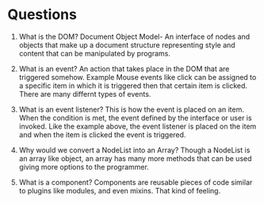 # Questions

1. What is the DOM?
Document Object Model- An interface of nodes and objects that make up a document structure representing style and content that can be manipulated by programs.

2. What is an event?
An action that takes place in the DOM that are triggered somehow. Example Mouse events like click can be assigned to a specific item in which it is triggered then that certain item is clicked. There are many differnt types of events.

3. What is an event listener?
This is how the event is placed on an item. When the condition is met, the event defined by the interface or user is invoked. Like the example above, the event listener is placed on the item and when the item is clicked the event is triggered. 

4. Why would we convert a NodeList into an Array?
Though a NodeList is an array like object, an array has many more methods that can be used giving more options to the programmer.

5. What is a component? 
Components are reusable pieces of code similar to plugins like modules, and even mixins. That kind of feeling.